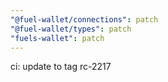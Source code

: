 ```yaml
---
"@fuel-wallet/connections": patch
"@fuel-wallet/types": patch
"fuels-wallet": patch
---
```


ci: update to tag rc-2217
